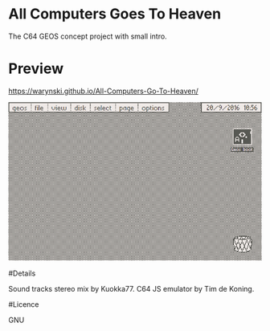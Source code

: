# All Computers Goes To Heaven

The C64 GEOS concept project with small intro.

# Preview

https://warynski.github.io/All-Computers-Go-To-Heaven/



![layout](prev.jpg)



#Details

Sound tracks stereo mix by Kuokka77.
C64 JS emulator by Tim de Koning.

#Licence

GNU 

